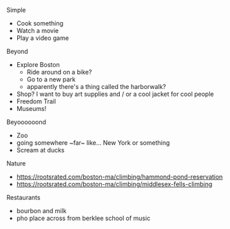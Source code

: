 Simple

 - Cook something
 - Watch a movie
 - Play a video game

Beyond

 - Explore Boston
   - Ride around on a bike?
   - Go to a new park
   - apparently there's a thing called the harborwalk?
 - Shop? I want to buy art supplies and / or a cool jacket for cool people
 - Freedom Trail
 - Museums!

Beyoooooond

 - Zoo
 - going somewhere ~far~ like... New York or something
 - Scream at ducks

Nature

 - https://rootsrated.com/boston-ma/climbing/hammond-pond-reservation
 - https://rootsrated.com/boston-ma/climbing/middlesex-fells-climbing

Restaurants

 - bourbon and milk
 - pho place across from berklee school of music
